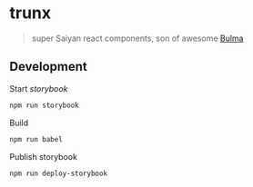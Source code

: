 # trunx

> super Saiyan react components, son of awesome [Bulma]

## Development

Start *storybook*

```bash
npm run storybook
```

Build

```bash
npm run babel
```

Publish storybook

```bash
npm run deploy-storybook
```

[Bulma]: https://bulma.io "Bulma CSS framework"
